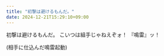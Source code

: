 ```yaml
---
title: "初撃は避けるもんだ。"
date: 2024-12-21T15:29:10+09:00
---
```

初撃は避けるもんだ。
こいつは組手じゃねえぞォ！
『鳴雷』ッ！

(相手に仕込んだ鳴雷起動)
